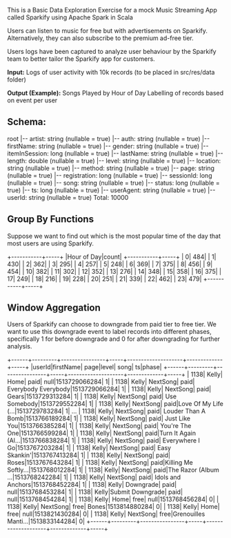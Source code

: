 This is a Basic Data Exploration Exercise for a mock Music Streaming App called Sparkify using Apache Spark in Scala

Users can listen to music for free but with advertisements on Sparkify. Alternatively, they can also subscribe to the premium ad-free tier.

Users logs have been captured to analyze user behaviour by the Sparkify team to better tailor the Sparkify app for customers.

**Input:**
 Logs of user activity with 10k records (to be placed in src/res/data folder)
 
**Output (Example):**
  Songs Played by Hour of Day
  Labelling of records based on event per user
 
## Schema:

 root
 |-- artist: string (nullable = true)
 |-- auth: string (nullable = true)
 |-- firstName: string (nullable = true)
 |-- gender: string (nullable = true)
 |-- itemInSession: long (nullable = true)
 |-- lastName: string (nullable = true)
 |-- length: double (nullable = true)
 |-- level: string (nullable = true)
 |-- location: string (nullable = true)
 |-- method: string (nullable = true)
 |-- page: string (nullable = true)
 |-- registration: long (nullable = true)
 |-- sessionId: long (nullable = true)
 |-- song: string (nullable = true)
 |-- status: long (nullable = true)
 |-- ts: long (nullable = true)
 |-- userAgent: string (nullable = true)
 |-- userId: string (nullable = true)
  Total: 10000  
  
## Group By Functions

Suppose we want to find out which is the most popular time of the day that most users are using Sparkify.

 +-----------+-----+
 |Hour of Day|count|
 +-----------+-----+
 |          0|  484|
 |          1|  430|
 |          2|  362|
 |          3|  295|
 |          4|  257|
 |          5|  248|
 |          6|  369|
 |          7|  375|
 |          8|  456|
 |          9|  454|
 |         10|  382|
 |         11|  302|
 |         12|  352|
 |         13|  276|
 |         14|  348|
 |         15|  358|
 |         16|  375|
 |         17|  249|
 |         18|  216|
 |         19|  228|
 |         20|  251|
 |         21|  339|
 |         22|  462|
 |         23|  479|
 +-----------+-----+
 

## Window Aggregation

Users of Sparkify can choose to downgrade from paid tier to free tier. We want to use this downgrade event to label records into different phases, specifically 1 for before downgrade and 0 for after downgrading for further analysis.

 +------+---------+----------------+-----+--------------------+-------------+-----+
|userId|firstName|            page|level|                song|           ts|phase|
+------+---------+----------------+-----+--------------------+-------------+-----+
|  1138|    Kelly|            Home| paid|                null|1513729066284|    1|
|  1138|    Kelly|        NextSong| paid| Everybody Everybody|1513729066284|    1|
|  1138|    Kelly|        NextSong| paid|               Gears|1513729313284|    1|
|  1138|    Kelly|        NextSong| paid|        Use Somebody|1513729552284|    1|
|  1138|    Kelly|        NextSong| paid|Love Of My Life (...|1513729783284|    1|
...
|  1138|    Kelly|        NextSong| paid|  Louder Than A Bomb|1513766189284|    1|
|  1138|    Kelly|        NextSong| paid|       Just Like You|1513766385284|    1|
|  1138|    Kelly|        NextSong| paid|      You're The One|1513766599284|    1|
|  1138|    Kelly|        NextSong| paid|Turn It Again (Al...|1513766838284|    1|
|  1138|    Kelly|        NextSong| paid|     Everywhere I Go|1513767203284|    1|
|  1138|    Kelly|        NextSong| paid|       Easy Skankin'|1513767413284|    1|
|  1138|    Kelly|        NextSong| paid|               Roses|1513767643284|    1|
|  1138|    Kelly|        NextSong| paid|Killing Me Softly...|1513768012284|    1|
|  1138|    Kelly|        NextSong| paid|The Razor (Album ...|1513768242284|    1|
|  1138|    Kelly|        NextSong| paid|   Idols and Anchors|1513768452284|    1|
|  1138|    Kelly|       Downgrade| paid|                null|1513768453284|    1|
|  1138|    Kelly|Submit Downgrade| paid|                null|1513768454284|    1|
|  1138|    Kelly|            Home| free|                null|1513768456284|    0|
|  1138|    Kelly|        NextSong| free|               Bones|1513814880284|    0|
|  1138|    Kelly|            Home| free|                null|1513821430284|    0|
|  1138|    Kelly|        NextSong| free|Grenouilles Manti...|1513833144284|    0|
+------+---------+----------------+-----+--------------------+-------------+-----+